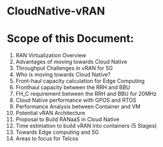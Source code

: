 # CloudNative-vRAN

# Scope of this Document:

1.	RAN Virtualization Overview
2.	Advantages of moving towards Cloud Native 
3.	Throughput Challenges in vRAN for 5G
4.	Who is moving towards Cloud Native?
5.	Front-haul capacity calculation for Edge Computing
6.	Fronthaul capacity between the RRH and BBU
7.	FH_C requirement between the RRH and BBU for 20MHz
8.	Cloud Native performance with GPOS and RTOS
9.	Performance Analysis between Container and VM
10.	Potential vRAN Architecture
11.	Proposal to Build RANaaS in Cloud Native
12.	Time estimation to build vRAN into containers (5 Stages)
13.	Towards Edge computing and 5G
14.	Areas to focus for Telcos

